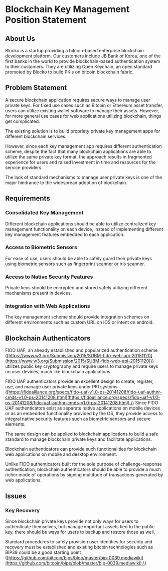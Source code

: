 # Blockchain Key Management Position Statement

## About Us

Blocko is a startup providing a bitcoin-based enterprise blockchain development platform. Our customers include JB Bank of Korea, one of the first banks in the world to provide blockchain-based authentication system to their customers. They are utilizing Open Keychain, an open standard promoted by Blocko to build PKIs on bitcoin blockchain fabric. 

## Problem Statement

A secure blockchain application requires secure ways to manage user private keys. For fixed use cases such as Bitcoin or Ethereum asset transfer, users can utilize existing wallet software to manage their assets. However, for more general use cases for web applications utilizing blockchain, things get complicated.

The existing solution is to build propriety private key management apps for different blockchain services.

However, since each key management app requires different authentication scheme, despite the fact that many blockchain applications are able to utilize the same private key format, the approach results in fragmented experience for users and raised investment in time and resources for the service providers.

The lack of standard mechanisms to manage user private keys is one of the major hindrance to the widespread adoption of blockchain.

## Requirements

### Consolidated Key Management

Different blockchain applications should be able to utilize centralized key management functionality on each device, instead of implementing different key management features embedded to each application.

### Access to Biometric Sensors

For ease of use, users should be able to safely guard their private keys using biometric sensors such as fingerprint scanner or iris scanner.

### Access to Native Security Features

Private keys should be encrypted and stored safely utilizing different mechanisms present in devices.

### Integration with Web Applications

The key management scheme should provide integration schemes on different environments such as custom URL on iOS or intent on android.

## Blockchain Authenticators

FIDO UAF, an already established and popularized authentication scheme \([https://www.w3.org/Submission/2015/SUBM-fido-web-api-20151120](https://www.w3.org/Submission/2015/SUBM-fido-web-api-20151120)\) utilizes public key cryptography and require users to manage private keys on user devices, much like blockchain applications.

FIDO UAF authenticators provide an excellent design to create, register, use, and manage user private keys under PKI systems \([https://fidoalliance.org/specs/fido-uaf-v1.0-ps-20141208/fido-uaf-authnr-cmds-v1.0-ps-20141208.html](https://fidoalliance.org/specs/fido-uaf-v1.0-ps-20141208/fido-uaf-authnr-cmds-v1.0-ps-20141208.html).\) Since FIDO UAF authenticators exist as separate native applications on mobile devices or as an embedded functionality provided by the OS, they provide access to integral native security features such as biometric sensors and secure elements.

The same design can be applied to blockchain applications to build a safe standard to manage blockchain private keys and facilitate applications.

Blockchain authenticators can provide such functionalities for blockchain web applications on mobile and desktop environment.

Unlike FIDO authenticators built for the sole purpose of challenge-response authentication, blockchain authenticators should be able to provide a much richer mode of operations by signing multitude of transactions generated by web applications.

## Issues

### Key Recovery

Since blockchain private keys provide not only ways for users to authenticate themselves, but manage important assets tied to the public key, there should be ways for users to backup and restore those as well.

Standard procedures to safely provision user identities for security and recovery must be established and existing bitcoin technologies such as BIP39 could be a good starting point \([https://github.com/bitcoin/bips/blob/master/bip-0039.mediawiki](https://github.com/bitcoin/bips/blob/master/bip-0039.mediawiki).\)

